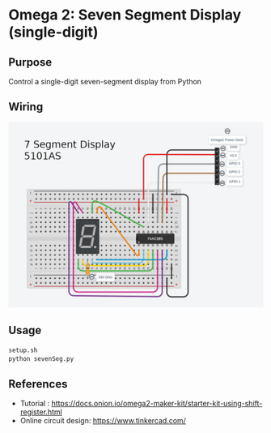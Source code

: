 # Omega 2: Seven Segment Display (single-digit)

## Purpose
Control a single-digit seven-segment display from Python

## Wiring
![wiring](/images/wiring.png)

## Usage
``` bash
setup.sh
python sevenSeg.py
```

## References
* Tutorial : https://docs.onion.io/omega2-maker-kit/starter-kit-using-shift-register.html
* Online circuit design: https://www.tinkercad.com/
